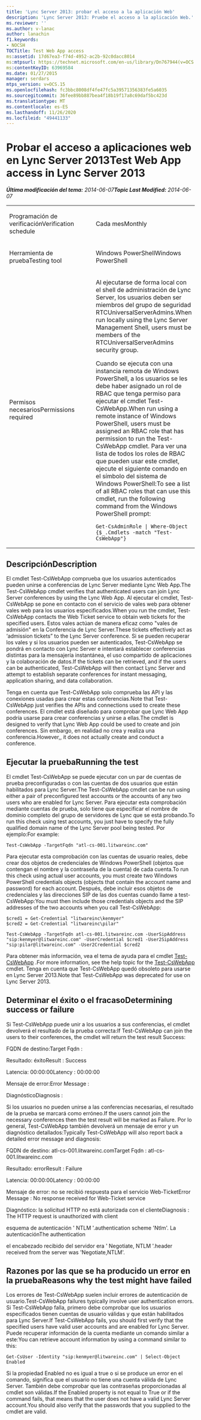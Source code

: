 ```yaml
---
title: 'Lync Server 2013: probar el acceso a la aplicación Web'
description: 'Lync Server 2013: Pruebe el acceso a la aplicación Web.'
ms.reviewer: ''
ms.author: v-lanac
author: lanachin
f1.keywords:
- NOCSH
TOCTitle: Test Web App access
ms:assetid: 17d67ea3-f74d-4952-ac2b-92c0dacc8014
ms:mtpsurl: https://technet.microsoft.com/en-us/library/Dn767944(v=OCS.15)
ms:contentKeyID: 63969584
ms.date: 01/27/2015
manager: serdars
mtps_version: v=OCS.15
ms.openlocfilehash: fc3bbc8008df4fe47fc5a39571356383fe5a6035
ms.sourcegitcommit: 36fee89bb887bea4f18b19f17a8c69daf5bc423d
ms.translationtype: MT
ms.contentlocale: es-ES
ms.lasthandoff: 11/26/2020
ms.locfileid: "49441133"
---
```

# <a name="test-web-app-access-in-lync-server-2013"></a><span data-ttu-id="07143-103">Probar el acceso a aplicaciones web en Lync Server 2013</span><span class="sxs-lookup"><span data-stu-id="07143-103">Test Web App access in Lync Server 2013</span></span>

<div data-xmlns="http://www.w3.org/1999/xhtml">

<div class="topic" data-xmlns="http://www.w3.org/1999/xhtml" data-msxsl="urn:schemas-microsoft-com:xslt" data-cs="https://msdn.microsoft.com/">

<div data-asp="https://msdn2.microsoft.com/asp">



</div>

<div id="mainSection">

<div id="mainBody"><span data-ttu-id="07143-104">

<span> </span></span><span class="sxs-lookup"><span data-stu-id="07143-104">

<span> </span></span></span>

<span data-ttu-id="07143-105">_**Última modificación del tema:** 2014-06-07_</span><span class="sxs-lookup"><span data-stu-id="07143-105">_**Topic Last Modified:** 2014-06-07_</span></span>


<table>
<colgroup>
<col style="width: 50%" />
<col style="width: 50%" />
</colgroup>
<tbody>
<tr class="odd">
<td><p><span data-ttu-id="07143-106">Programación de verificación</span><span class="sxs-lookup"><span data-stu-id="07143-106">Verification schedule</span></span></p></td>
<td><p><span data-ttu-id="07143-107">Cada mes</span><span class="sxs-lookup"><span data-stu-id="07143-107">Monthly</span></span></p></td>
</tr>
<tr class="even">
<td><p><span data-ttu-id="07143-108">Herramienta de prueba</span><span class="sxs-lookup"><span data-stu-id="07143-108">Testing tool</span></span></p></td>
<td><p><span data-ttu-id="07143-109">Windows PowerShell</span><span class="sxs-lookup"><span data-stu-id="07143-109">Windows PowerShell</span></span></p></td>
</tr>
<tr class="odd">
<td><p><span data-ttu-id="07143-110">Permisos necesarios</span><span class="sxs-lookup"><span data-stu-id="07143-110">Permissions required</span></span></p></td>
<td><p><span data-ttu-id="07143-111">Al ejecutarse de forma local con el shell de administración de Lync Server, los usuarios deben ser miembros del grupo de seguridad RTCUniversalServerAdmins.</span><span class="sxs-lookup"><span data-stu-id="07143-111">When run locally using the Lync Server Management Shell, users must be members of the RTCUniversalServerAdmins security group.</span></span></p>
<p><span data-ttu-id="07143-112">Cuando se ejecuta con una instancia remota de Windows PowerShell, a los usuarios se les debe haber asignado un rol de RBAC que tenga permiso para ejecutar el cmdlet Test-CsWebApp.</span><span class="sxs-lookup"><span data-stu-id="07143-112">When run using a remote instance of Windows PowerShell, users must be assigned an RBAC role that has permission to run the Test-CsWebApp cmdlet.</span></span> <span data-ttu-id="07143-113">Para ver una lista de todos los roles de RBAC que pueden usar este cmdlet, ejecute el siguiente comando en el símbolo del sistema de Windows PowerShell:</span><span class="sxs-lookup"><span data-stu-id="07143-113">To see a list of all RBAC roles that can use this cmdlet, run the following command from the Windows PowerShell prompt:</span></span></p>
<pre><code>Get-CsAdminRole | Where-Object {$_.Cmdlets -match &quot;Test-CsWebApp&quot;}</code></pre></td>
</tr>
</tbody>
</table>


<div>

## <a name="description"></a><span data-ttu-id="07143-114">Descripción</span><span class="sxs-lookup"><span data-stu-id="07143-114">Description</span></span>

<span data-ttu-id="07143-115">El cmdlet Test-CsWebApp comprueba que los usuarios autenticados pueden unirse a conferencias de Lync Server mediante Lync Web App.</span><span class="sxs-lookup"><span data-stu-id="07143-115">The Test-CsWebApp cmdlet verifies that authenticated users can join Lync Server conferences by using the Lync Web App.</span></span> <span data-ttu-id="07143-116">Al ejecutar el cmdlet, Test-CsWebApp se pone en contacto con el servicio de vales web para obtener vales web para los usuarios especificados.</span><span class="sxs-lookup"><span data-stu-id="07143-116">When you run the cmdlet, Test-CsWebApp contacts the Web Ticket service to obtain web tickets for the specified users.</span></span> <span data-ttu-id="07143-117">Estos vales actúan de manera eficaz como "vales de admisión" en la Conferencia de Lync Server.</span><span class="sxs-lookup"><span data-stu-id="07143-117">These tickets effectively act as ‘admission tickets” to the Lync Server conference.</span></span> <span data-ttu-id="07143-118">Si se pueden recuperar los vales y si los usuarios pueden ser autenticados, Test-CsWebApp se pondrá en contacto con Lync Server e intentará establecer conferencias distintas para la mensajería instantánea, el uso compartido de aplicaciones y la colaboración de datos.</span><span class="sxs-lookup"><span data-stu-id="07143-118">If the tickets can be retrieved, and if the users can be authenticated, Test-CsWebApp will then contact Lync Server and attempt to establish separate conferences for instant messaging, application sharing, and data collaboration.</span></span>

<span data-ttu-id="07143-119">Tenga en cuenta que Test-CsWebApp solo comprueba las API y las conexiones usadas para crear estas conferencias.</span><span class="sxs-lookup"><span data-stu-id="07143-119">Note that Test-CsWebApp just verifies the APIs and connections used to create these conferences.</span></span> <span data-ttu-id="07143-120">El cmdlet está diseñado para comprobar que Lync Web App podría usarse para crear conferencias y unirse a ellas.</span><span class="sxs-lookup"><span data-stu-id="07143-120">The cmdlet is designed to verify that Lync Web App could be used to create and join conferences.</span></span> <span data-ttu-id="07143-121">Sin embargo, en realidad no crea y realiza una conferencia.</span><span class="sxs-lookup"><span data-stu-id="07143-121">However,, it does not actually create and conduct a conference.</span></span>

</div>

<div>

## <a name="running-the-test"></a><span data-ttu-id="07143-122">Ejecutar la prueba</span><span class="sxs-lookup"><span data-stu-id="07143-122">Running the test</span></span>

<span data-ttu-id="07143-123">El cmdlet Test-CsWebApp se puede ejecutar con un par de cuentas de prueba preconfiguradas o con las cuentas de dos usuarios que están habilitados para Lync Server.</span><span class="sxs-lookup"><span data-stu-id="07143-123">The Test-CsWebApp cmdlet can be run using either a pair of preconfigured test accounts or the accounts of any two users who are enabled for Lync Server.</span></span> <span data-ttu-id="07143-124">Para ejecutar esta comprobación mediante cuentas de prueba, solo tiene que especificar el nombre de dominio completo del grupo de servidores de Lync que se está probando.</span><span class="sxs-lookup"><span data-stu-id="07143-124">To run this check using test accounts, you just have to specify the fully qualified domain name of the Lync Server pool being tested.</span></span> <span data-ttu-id="07143-125">Por ejemplo:</span><span class="sxs-lookup"><span data-stu-id="07143-125">For example:</span></span>

    Test-CsWebApp -TargetFqdn "atl-cs-001.litwareinc.com"

<span data-ttu-id="07143-126">Para ejecutar esta comprobación con las cuentas de usuario reales, debe crear dos objetos de credenciales de Windows PowerShell (objetos que contengan el nombre y la contraseña de la cuenta) de cada cuenta.</span><span class="sxs-lookup"><span data-stu-id="07143-126">To run this check using actual user accounts, you must create two Windows PowerShell credentials objects (objects that contain the account name and password) for each account.</span></span> <span data-ttu-id="07143-127">Después, debe incluir esos objetos de credenciales y las direcciones SIP de las dos cuentas cuando llame a test-CsWebApp:</span><span class="sxs-lookup"><span data-stu-id="07143-127">You must then include those credentials objects and the SIP addresses of the two accounts when you call Test-CsWebApp:</span></span>

    $cred1 = Get-Credential "litwareinc\kenmyer"
    $cred2 = Get-Credential "litwareinc\pilar"
    
    Test-CsWebApp -TargetFqdn atl-cs-001.litwareinc.com -UserSipAddress "sip:kenmyer@litwareinc.com" -UserCredential $cred1 -User2SipAddress "sip:pilar@litwareinc.com" -User2Credential $cred2

<span data-ttu-id="07143-128">Para obtener más información, vea el tema de ayuda para el cmdlet [Test-CsWebApp](https://docs.microsoft.com/powershell/module/skype/Test-CsWebApp) .</span><span class="sxs-lookup"><span data-stu-id="07143-128">For more information, see the help topic for the [Test-CsWebApp](https://docs.microsoft.com/powershell/module/skype/Test-CsWebApp) cmdlet.</span></span> <span data-ttu-id="07143-129">Tenga en cuenta que Test-CsWebApp quedó obsoleto para usarse en Lync Server 2013.</span><span class="sxs-lookup"><span data-stu-id="07143-129">Note that Test-CsWebApp was deprecated for use on Lync Server 2013.</span></span>

</div>

<div>

## <a name="determining-success-or-failure"></a><span data-ttu-id="07143-130">Determinar el éxito o el fracaso</span><span class="sxs-lookup"><span data-stu-id="07143-130">Determining success or failure</span></span>

<span data-ttu-id="07143-131">Si Test-CsWebApp puede unir a los usuarios a sus conferencias, el cmdlet devolverá el resultado de la prueba correcta:</span><span class="sxs-lookup"><span data-stu-id="07143-131">If Test-CsWebApp can join the users to their conferences, the cmdlet will return the test result Success:</span></span>

<span data-ttu-id="07143-132">FQDN de destino:</span><span class="sxs-lookup"><span data-stu-id="07143-132">Target Fqdn :</span></span>

<span data-ttu-id="07143-133">Resultado: éxito</span><span class="sxs-lookup"><span data-stu-id="07143-133">Result : Success</span></span>

<span data-ttu-id="07143-134">Latencia: 00:00:00</span><span class="sxs-lookup"><span data-stu-id="07143-134">Latency : 00:00:00</span></span>

<span data-ttu-id="07143-135">Mensaje de error:</span><span class="sxs-lookup"><span data-stu-id="07143-135">Error Message :</span></span>

<span data-ttu-id="07143-136">Diagnóstico</span><span class="sxs-lookup"><span data-stu-id="07143-136">Diagnosis :</span></span>

<span data-ttu-id="07143-137">Si los usuarios no pueden unirse a las conferencias necesarias, el resultado de la prueba se marcará como erróneo.</span><span class="sxs-lookup"><span data-stu-id="07143-137">If the users cannot join the necessary conferences then the test result will be marked as Failure.</span></span> <span data-ttu-id="07143-138">Por lo general, Test-CsWebApp también devolverá un mensaje de error y un diagnóstico detallados:</span><span class="sxs-lookup"><span data-stu-id="07143-138">Typically Test-CsWebApp will also report back a detailed error message and diagnosis:</span></span>

<span data-ttu-id="07143-139">FQDN de destino: atl-cs-001.litwareinc.com</span><span class="sxs-lookup"><span data-stu-id="07143-139">Target Fqdn : atl-cs-001.litwareinc.com</span></span>

<span data-ttu-id="07143-140">Resultado: error</span><span class="sxs-lookup"><span data-stu-id="07143-140">Result : Failure</span></span>

<span data-ttu-id="07143-141">Latencia: 00:00:00</span><span class="sxs-lookup"><span data-stu-id="07143-141">Latency : 00:00:00</span></span>

<span data-ttu-id="07143-142">Mensaje de error: no se recibió respuesta para el servicio Web-Ticket</span><span class="sxs-lookup"><span data-stu-id="07143-142">Error Message : No response received for Web-Ticket service</span></span>

<span data-ttu-id="07143-143">Diagnóstico: la solicitud HTTP no está autorizada con el cliente</span><span class="sxs-lookup"><span data-stu-id="07143-143">Diagnosis : The HTTP request is unauthorized with client</span></span>

<span data-ttu-id="07143-144">esquema de autenticación ' NTLM '.</span><span class="sxs-lookup"><span data-stu-id="07143-144">authentication scheme 'Ntlm'.</span></span> <span data-ttu-id="07143-145">La autenticación</span><span class="sxs-lookup"><span data-stu-id="07143-145">The authentication</span></span>

<span data-ttu-id="07143-146">el encabezado recibido del servidor era ' Negotiate, NTLM '.</span><span class="sxs-lookup"><span data-stu-id="07143-146">header received from the server was 'Negotiate,NTLM'.</span></span>

</div>

<div>

## <a name="reasons-why-the-test-might-have-failed"></a><span data-ttu-id="07143-147">Razones por las que se ha producido un error en la prueba</span><span class="sxs-lookup"><span data-stu-id="07143-147">Reasons why the test might have failed</span></span>

<span data-ttu-id="07143-148">Los errores de Test-CsWebApp suelen incluir errores de autenticación de usuario.</span><span class="sxs-lookup"><span data-stu-id="07143-148">Test-CsWebApp failures typically involve user authentication errors.</span></span> <span data-ttu-id="07143-149">Si Test-CsWebApp falla, primero debe comprobar que los usuarios especificados tienen cuentas de usuario válidas y que están habilitados para Lync Server.</span><span class="sxs-lookup"><span data-stu-id="07143-149">If Test-CsWebApp fails, you should first verify that the specified users have valid user accounts and are enabled for Lync Server.</span></span> <span data-ttu-id="07143-150">Puede recuperar información de la cuenta mediante un comando similar a este:</span><span class="sxs-lookup"><span data-stu-id="07143-150">You can retrieve account information by using a command similar to this:</span></span>

    Get-CsUser -Identity "sip:kenmyer@litwareinc.com" | Select-Object Enabled

<span data-ttu-id="07143-151">Si la propiedad Enabled no es igual a true o si se produce un error en el comando, significa que el usuario no tiene una cuenta válida de Lync Server. También debe comprobar que las contraseñas proporcionadas al cmdlet son válidas.</span><span class="sxs-lookup"><span data-stu-id="07143-151">If the Enabled property is not equal to True or if the command fails, that means that the user does not have a valid Lync Server account.You should also verify that the passwords that you supplied to the cmdlet are valid.</span></span>

<span data-ttu-id="07143-152"></div>

</div>

<span> </span>

</div>

</div>

</span><span class="sxs-lookup"><span data-stu-id="07143-152"></div>

</div>

<span> </span>

</div>

</div>

</span></span></div>

